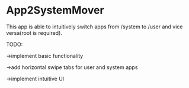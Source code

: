 # App2SystemMover
This app is able to intuitively switch apps from /system to /user and vice versa(root is required).

TODO: 

->implement basic functionality

->add horizontal swipe tabs for user and system apps

->implement intuitive UI
